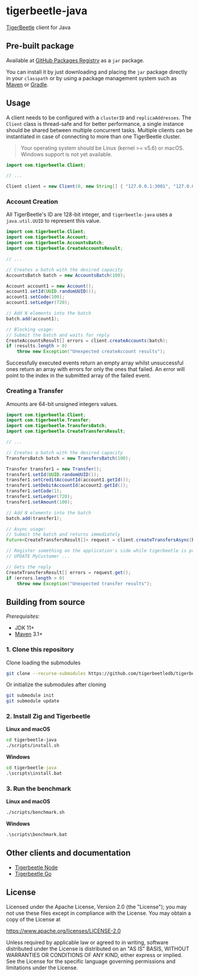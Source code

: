 # tigerbeetle-java

[TigerBeetle](https://github.com/tigerbeetledb/tigerbeetle) client for Java


## Pre-built package

Available at [GitHub Packages Registry](https://github.com/orgs/tigerbeetledb/packages?repo_name=tigerbeetle-java) as a `jar` package.

You can install it by just downloading and placing the `jar` package directly in your `classpath` or by using a package management system such as [Maven](https://docs.github.com/en/packages/working-with-a-github-packages-registry/working-with-the-apache-maven-registry) or [Gradle](https://docs.github.com/en/packages/working-with-a-github-packages-registry/working-with-the-gradle-registry).

## Usage

A client needs to be configured with a `clusterID` and `replicaAddresses`. 
The `Client` class is thread-safe and for better performance, a single instance should be shared between multiple concurrent tasks.
Multiple clients can be instantiated in case of connecting to more than one TigerBeetle cluster.

> Your operating system should be Linux (kernel >= v5.6) or macOS. Windows support is not yet available.

```java
import com.tigerbeetle.Client;

// ...

Client client = new Client(0, new String[] { "127.0.0.1:3001", "127.0.0.1:3002", "127.0.0.1:3003" });
```

### Account Creation

All TigerBeetle's ID are 128-bit integer, and `tigerbeetle-java` uses a `java.util.UUID` to represent this value.

```java
import com.tigerbeetle.Client;
import com.tigerbeetle.Account;
import com.tigerbeetle.AccountsBatch;
import com.tigerbeetle.CreateAccountsResult;

// ...

// Creates a batch with the desired capacity
AccountsBatch batch = new AccountsBatch(100);

Account account1 = new Account();
account1.setId(UUID.randomUUID());
account1.setCode(100);
account1.setLedger(720);

// Add N elements into the batch
batch.add(account1);

// Blocking usage:
// Submit the batch and waits for reply
CreateAccountsResult[] errors = client.createAccounts(batch);
if (results.length > 0)
    throw new Exception("Unexpected createAccount results");
```

Successfully executed events return an empty array whilst unsuccessful ones return an array with errors for only the ones that failed. An error will point to the index in the submitted array of the failed event.

### Creating a Transfer

Amounts are 64-bit unsigned integers values.

```java
import com.tigerbeetle.Client;
import com.tigerbeetle.Transfer;
import com.tigerbeetle.TransfersBatch;
import com.tigerbeetle.CreateTransfersResult;

// ...

// Creates a batch with the desired capacity
TransfersBatch batch = new TransfersBatch(100);

Transfer transfer1 = new Transfer();
transfer1.setId(UUID.randomUUID());
transfer1.setCreditAccountId(account1.getId());
transfer1.setDebitAccountId(account2.getId());
transfer1.setCode(1);
transfer1.setLedger(720);
transfer1.setAmount(100);

// Add N elements into the batch
batch.add(transfer1);

// Async usage:
// Submit the batch and returns immediately
Future<CreateTransfersResult[]> request = client.createTransfersAsync(batch);

// Register something on the application's side while tigerbeetle is processing
// UPDATE MyCustomer ...

// Gets the reply
CreateTransfersResult[] errors = request.get();
if (errors.length > 0)
    throw new Exception("Unexpected transfer results");

```

## Building from source 

*Prerequisites:*

- JDK 11+
- [Maven](https://maven.apache.org) 3.1+

### 1. Clone this repository

Clone loading the submodules

```bash
git clone --recurse-submodules https://github.com/tigerbeetledb/tigerbeetle-java.git
```

Or initialize the submodules after cloning

```bash
git submodule init
git submodule update 
```
### 2. Install Zig and Tigerbeetle

**Linux and macOS**

```bash
cd tigerbeetle-java
./scripts/install.sh
```

**Windows**

```cmd
cd tigerbeetle-java
.\scripts\install.bat
```

### 3. Run the benchmark

**Linux and macOS**

```bash
./scripts/benchmark.sh
```

**Windows**

```cmd
.\scripts\benchmark.bat
```

## Other clients and documentation

- [Tigerbeetle Node](https://github.com/tigerbeetledb/tigerbeetle-node)
- [Tigerbeetle Go](https://github.com/tigerbeetledb/tigerbeetle-go)

## License

Licensed under the Apache License, Version 2.0 (the "License"); you may not use these files except in compliance with the License. You may obtain a copy of the License at

https://www.apache.org/licenses/LICENSE-2.0

Unless required by applicable law or agreed to in writing, software distributed under the License is distributed on an "AS IS" BASIS, WITHOUT WARRANTIES OR CONDITIONS OF ANY KIND, either express or implied. See the License for the specific language governing permissions and limitations under the License.
